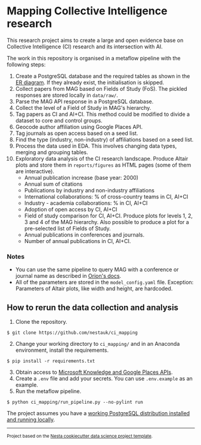 Mapping Collective Intelligence research
==============================

This research project aims to create a large and open evidence base on Collective Intelligence (CI) research and its intersection with AI.  

The work in this repository is organised in a metaflow pipeline with the following steps:
1. Create a PostgreSQL database and the required tables as shown in the [ER diagram](/ci_db_ER_diagram.png). If they already exist, the initialisation is skipped.
2. Collect papers from MAG based on Fields of Study (FoS). The pickled responses are stored locally in `data/raw/`.
3. Parse the MAG API response in a PostgreSQL database.
4. Collect the level of a Field of Study in MAG's hierarchy.
5. Tag papers as CI and AI+CI. This method could be modified to divide a dataset to core and control groups.
6. Geocode author affiliation using Google Places API.
7. Tag journals as open access based on a seed list.
8. Find the type (industry, non-industry) of affiliations based on a seed list.
9. Process the data used in EDA. This involves changing data types, merging and grouping tables. 
10. Exploratory data analysis of the CI research landscape. Produce Altair plots and store them in `reports/figures` as HTML pages (some of them are interactive).
    - Annual publication increase (base year: 2000)
    - Annual sum of citations
    - Publications by industry and non-industry affiliations
    - International collaborations: % of cross-country teams in CI, AI+CI
    - Industry - academia collaborations: % in CI, AI+CI
    - Adoption of open access by CI, AI+CI
    - Field of study comparison for CI, AI+CI. Produce plots for levels 1, 2, 3 and 4 of the MAG hierarchy. Also possible to produce a plot for a pre-selected list of Fields of Study.
    - Annual publications in conferences and journals.
    - Number of annual publications in CI, AI+CI.

### Notes
- You can use the same pipeline to query MAG with a conference or journal name as described in [Orion's docs](https://docs.orion-search.org/docs/The%20model%20config%20file#querying-microsoft-academic-knowledge-api).
- All of the parameters are stored in the `model_config.yaml` file. Exception: Parameters of Altair plots, like width and height, are hardcoded.

## How to rerun the data collection and analysis
1. Clone the repository.
```
$ git clone https://github.com/nestauk/ci_mapping
```

2. Change your working directory to `ci_mapping/` and in an Anaconda environment, install the requirements.
```
$ pip install -r requirements.txt
```

3. Obtain access to [Microsoft Knowledge and Google Places APIs](/ci_mapping/README.md).
4. Create a `.env` file and add your secrets. You can use `.env.example` as an example.
5. Run the metaflow pipeline.
```
$ python ci_mapping/run_pipeline.py --no-pylint run
```

The project assumes you have a [working PostgreSQL distribution installed and running locally](/ci_mapping/README.md/#how-to-setup-and-use-a-postgresql-db).

--------

<p><small>Project based on the <a target="_blank" href="https://github.com/nestauk/cookiecutter-data-science-nesta">Nesta cookiecutter data science project template</a>.</small></p>
